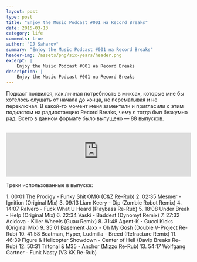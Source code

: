 ```yaml
---
layout: post
type: post
title: "Enjoy the Music Podcast #001 на Record Breaks"
date: 2015-03-13
category: life
comments: true
author: "DJ Saharov"
summary: "Enjoy the Music Podcast #001 на Record Breaks"
header-img: /assets/png/six-years/header.png
excerpt: |
    Enjoy the Music Podcast #001 на Record Breaks
description: |
    Enjoy the Music Podcast #001 на Record Breaks
---
```


<p><span class="firstcharacter">П</span>одкаст появился, как личная потребность в миксах, которые мне бы хотелось слушать от начала до конца, не перематывая и не переключая. В какой-то момент меня заментили и пригласили с этим подкастом на радиостанцию Record Breaks, чему я тогда был безкумно рад. Всего в данном формате было выпущено &mdash; 88 выпусков.</p>
<br>
<iframe width="100%" height="120" src="https://player-widget.mixcloud.com/widget/iframe/?hide_cover=1&feed=%2Fdjsaharovofficial%2Fdj-saharov-enjoy-the-music-podcast-001%2F" frameborder="0" allow="encrypted-media; fullscreen; autoplay; idle-detection; speaker-selection; web-share;" ></iframe>
<p>Треки использованные в выпуске:</p>
1. 00:01 The Prodigy - Funky Shit OMG (C&Z Re-Rub)
2. 02:35 Mesmer - Ignition (Original Mix)
3. 09:13 Liam Keery - Dip (Zombie Robot Remix)
4. 14:07 Ralvero - Fuck What U Heard (Playbass Re-Rub)
5. 18:08 Under Break - Help (Original Mix)
6. 22:34 Vaski - Baddest (Dynomyt Remix)
7. 27:32 Acidova - Killer Wheels (Guau Remix)
8. 31:48 Agent-K - Gucci Kicks (Original Mix)
9. 35:01 Basement Jaxx - Oh My Gosh (Double V-Project Re-Rub)
10. 41:58 Beatman, Hyper, Ludmilla - Breed (Refracture Remix)
11. 46:39 Figure & Helicopter Showdown - Center of Hell (Davip Breaks Re-Rub)
12. 50:31 Tritonal & M35 - Anchor (Mizzo Re-Rub)
13. 54:17 Wolfgang Gartner - Funk Nasty (V3 KK Re-Rub)
<br>
